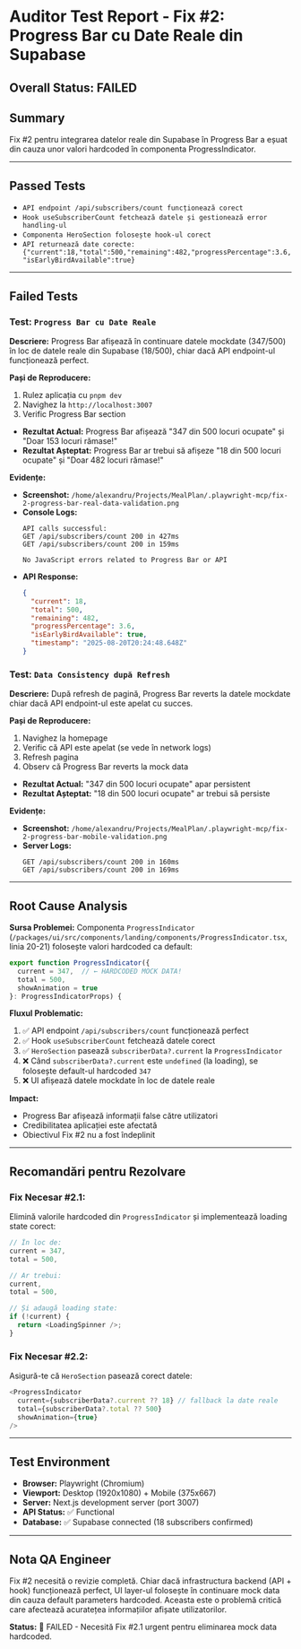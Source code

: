 # Auditor Test Report - Fix #2: Progress Bar cu Date Reale din Supabase

## Overall Status: FAILED

## Summary
Fix #2 pentru integrarea datelor reale din Supabase în Progress Bar a eșuat din cauza unor valori hardcoded în componenta ProgressIndicator.

---

## Passed Tests
- `API endpoint /api/subscribers/count funcționează corect`
- `Hook useSubscriberCount fetchează datele și gestionează error handling-ul`
- `Componenta HeroSection folosește hook-ul corect`
- `API returnează date corecte: {"current":18,"total":500,"remaining":482,"progressPercentage":3.6,"isEarlyBirdAvailable":true}`

---

## Failed Tests

### Test: `Progress Bar cu Date Reale`

**Descriere:**
Progress Bar afișează în continuare datele mockdate (347/500) în loc de datele reale din Supabase (18/500), chiar dacă API endpoint-ul funcționează perfect.

**Pași de Reproducere:**
1. Rulez aplicația cu `pnpm dev`
2. Navighez la `http://localhost:3007`
3. Verific Progress Bar section
- **Rezultat Actual:** Progress Bar afișează "347 din 500 locuri ocupate" și "Doar 153 locuri rămase!"
- **Rezultat Așteptat:** Progress Bar ar trebui să afișeze "18 din 500 locuri ocupate" și "Doar 482 locuri rămase!"

**Evidențe:**
- **Screenshot:** `/home/alexandru/Projects/MealPlan/.playwright-mcp/fix-2-progress-bar-real-data-validation.png`
- **Console Logs:**
  ```
  API calls successful:
  GET /api/subscribers/count 200 in 427ms
  GET /api/subscribers/count 200 in 159ms
  
  No JavaScript errors related to Progress Bar or API
  ```
- **API Response:**
  ```json
  {
    "current": 18,
    "total": 500,
    "remaining": 482,
    "progressPercentage": 3.6,
    "isEarlyBirdAvailable": true,
    "timestamp": "2025-08-20T20:24:48.648Z"
  }
  ```

### Test: `Data Consistency după Refresh`

**Descriere:**
După refresh de pagină, Progress Bar reverts la datele mockdate chiar dacă API endpoint-ul este apelat cu succes.

**Pași de Reproducere:**
1. Navighez la homepage 
2. Verific că API este apelat (se vede în network logs)
3. Refresh pagina
4. Observ că Progress Bar reverts la mock data
- **Rezultat Actual:** "347 din 500 locuri ocupate" apar persistent
- **Rezultat Așteptat:** "18 din 500 locuri ocupate" ar trebui să persiste

**Evidențe:**
- **Screenshot:** `/home/alexandru/Projects/MealPlan/.playwright-mcp/fix-2-progress-bar-mobile-validation.png`
- **Server Logs:**
  ```
  GET /api/subscribers/count 200 in 160ms
  GET /api/subscribers/count 200 in 169ms
  ```

---

## Root Cause Analysis

**Sursa Problemei:** 
Componenta `ProgressIndicator` (`/packages/ui/src/components/landing/components/ProgressIndicator.tsx`, linia 20-21) folosește valori hardcoded ca default:

```typescript
export function ProgressIndicator({ 
  current = 347,  // ← HARDCODED MOCK DATA!
  total = 500,
  showAnimation = true 
}: ProgressIndicatorProps) {
```

**Fluxul Problematic:**
1. ✅ API endpoint `/api/subscribers/count` funcționează perfect
2. ✅ Hook `useSubscriberCount` fetchează datele corect
3. ✅ `HeroSection` pasează `subscriberData?.current` la `ProgressIndicator`
4. ❌ Când `subscriberData?.current` este `undefined` (la loading), se folosește default-ul hardcoded `347`
5. ❌ UI afișează datele mockdate în loc de datele reale

**Impact:**
- Progress Bar afișează informații false către utilizatori
- Credibilitatea aplicației este afectată 
- Obiectivul Fix #2 nu a fost îndeplinit

---

## Recomandări pentru Rezolvare

### Fix Necesar #2.1: 
Elimină valorile hardcoded din `ProgressIndicator` și implementează loading state corect:

```typescript
// În loc de:
current = 347,
total = 500,

// Ar trebui:
current,
total = 500,

// Și adaugă loading state:
if (!current) {
  return <LoadingSpinner />;
}
```

### Fix Necesar #2.2:
Asigură-te că `HeroSection` pasează corect datele:

```typescript
<ProgressIndicator 
  current={subscriberData?.current ?? 18} // fallback la date reale
  total={subscriberData?.total ?? 500}
  showAnimation={true} 
/>
```

---

## Test Environment
- **Browser:** Playwright (Chromium)
- **Viewport:** Desktop (1920x1080) + Mobile (375x667)
- **Server:** Next.js development server (port 3007)
- **API Status:** ✅ Functional
- **Database:** ✅ Supabase connected (18 subscribers confirmed)

---

## Nota QA Engineer
Fix #2 necesită o revizie completă. Chiar dacă infrastructura backend (API + hook) funcționează perfect, UI layer-ul folosește în continuare mock data din cauza default parameters hardcoded. Aceasta este o problemă critică care afectează acuratețea informațiilor afișate utilizatorilor.

**Status:** 🔴 FAILED - Necesită Fix #2.1 urgent pentru eliminarea mock data hardcoded.
